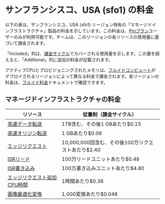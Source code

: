 # サンフランシスコ、USA (sfo1) の料金

以下の表は、サンフランシスコ、USA (sfo1) リージョン特有の「マネージドインフラストラクチャ」製品の料金を示しています。この料金は、[Proプラン](/docs/plans/pro)ユーザーのみが利用可能です。チームは、このリージョンの各リソースの使用量に基づいて課金されます。

「Included」列は、[課金サイクル](/docs/pricing/understanding-my-invoice#understanding-your-invoice)でカバーされる使用量を示します。この量を超えると、「Additional」列に追加の料金が記載されます。

アクティブCPUとプロビジョニングされたメモリは、[フルイドコンピュート](/docs/fluid-compute)がデプロイされるリージョンによって異なる料金で課金されます。各リージョンの料金は、[フルイド料金](/docs/functions/usage-and-pricing)ドキュメントで確認できます。

## マネージドインフラストラクチャの料金

| リソース | 従量制（課金サイクル） |
|----------|------------------------|
| [高速データ転送](/docs/pricing/regional-pricing) | 1TB含む、その後1 GBあたり$0.15 |
| [高速オリジン転送](/docs/pricing/regional-pricing) | 1 GBあたり$0.06 |
| [エッジリクエスト](/docs/pricing/regional-pricing) | 10,000,000回含む、その後100万リクエストあたり$2.40 |
| [ISRリード](/docs/data-cache) | 100万リードユニットあたり$0.48 |
| [ISR書き込み](/docs/data-cache) | 100万書き込みユニットあたり$4.80 |
| [エッジリクエスト追加CPU時間](/docs/pricing/regional-pricing) | 1時間あたり$0.36 |
| [画像最適化変換](/docs/image-optimization) | 1,000変換あたり$0.048 |
